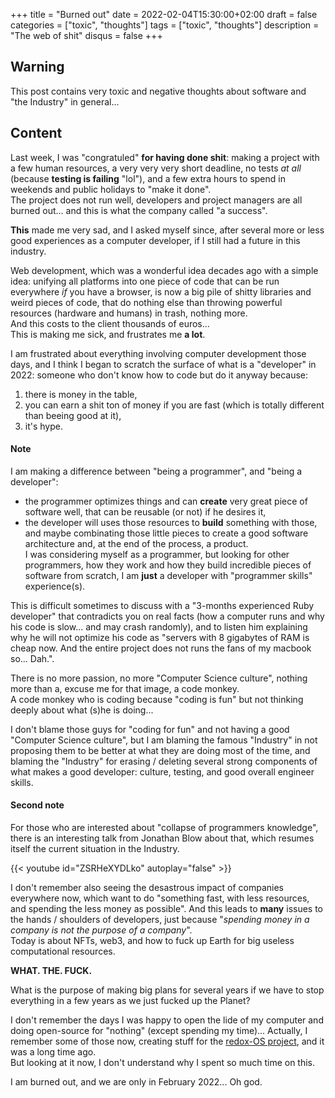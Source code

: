 +++
title = "Burned out"
date = 2022-02-04T15:30:00+02:00
draft = false
categories = ["toxic", "thoughts"]
tags = ["toxic", "thoughts"]
description = "The web of shit"
disqus = false
+++

## Warning

This post contains very toxic and negative thoughts about software and "the Industry" in general...

## Content

Last week, I was "congratuled" **for having done shit**: making a project with a few human resources, a very very very short deadline, no tests *at all* (because **testing is failing** "lol"), and a few extra hours to spend in weekends and public holidays to "make it done".  
The project does not run well, developers and project managers are all burned out... and this is what the company called "a success".

**This** made me very sad, and I asked myself since, after several more or less good experiences as a computer developer, if I still had a future in this industry.

Web development, which was a wonderful idea decades ago with a simple idea: unifying all platforms into one piece of code that can be run everywhere *if* you have a browser, is now a big pile of shitty libraries and weird pieces of code, that do nothing else than throwing powerful resources (hardware and humans) in trash, nothing more.  
And this costs to the client thousands of euros...  
This is making me sick, and frustrates me **a lot**.

I am frustrated about everything involving computer development those days, and I think I began to scratch the surface of what is a "developer" in 2022: someone who don't know how to code but do it anyway because:
1. there is money in the table,
2. you can earn a shit ton of money if you are fast (which is totally different than beeing good at it),
3. it's hype.

#### Note

I am making a difference between "being a programmer", and "being a developer":
* the programmer optimizes things and can **create** very great piece of software well, that can be reusable (or not) if he desires it,  
* the developer will uses those resources to **build** something with those, and maybe combinating those little pieces to create a good software architecture and, at the end of the process, a product.  
I was considering myself as a programmer, but looking for other programmers, how they work and how they build incredible pieces of software from scratch, I am **just** a developer with "programmer skills" experience(s).

This is difficult sometimes to discuss with a "3-months experienced Ruby developer" that contradicts you on real facts (how a computer runs and why his code is slow... and may crash randomly), and to listen him explaining why he will not optimize his code as "servers with 8 gigabytes of RAM is cheap now. And the entire project does not runs the fans of my macbook so... Dah.".

There is no more passion, no more "Computer Science culture", nothing more than a, excuse me for that image, a code monkey.  
A code monkey who is coding because "coding is fun" but not thinking deeply about what (s)he is doing...

I don't blame those guys for "coding for fun" and not having a good "Computer Science culture", but I am blaming the famous "Industry" in not proposing them to be better at what they are doing most of the time, and blaming the "Industry" for erasing / deleting several strong components of what makes a good developer: culture, testing, and good overall engineer skills.  

#### Second note 

For those who are interested about "collapse of programmers knowledge", there is an interesting talk from Jonathan Blow about that, which resumes itself the current situation in the Industry.

{{< youtube id="ZSRHeXYDLko" autoplay="false" >}}

I don't remember also seeing the desastrous impact of companies everywhere now, which want to do "something fast, with less resources, and spending the less money as possible".
And this leads to **many** issues to the hands / shoulders of developers, just because "_spending money in a company is not the purpose of a company_".  
Today is about NFTs, web3, and how to fuck up Earth for big useless computational resources.

**WHAT. THE. FUCK.**

What is the purpose of making big plans for several years if we have to stop everything in a few years as we just fucked up the Planet?

I don't remember the days I was happy to open the lide of my computer and doing open-source for "nothing" (except spending my time)... Actually, I remember some of those now, creating stuff for the [redox-OS project](https://www.redox-os.org/), and it was a long time ago.  
But looking at it now, I don't understand why I spent so much time on this.

I am burned out, and we are only in February 2022... Oh god.
